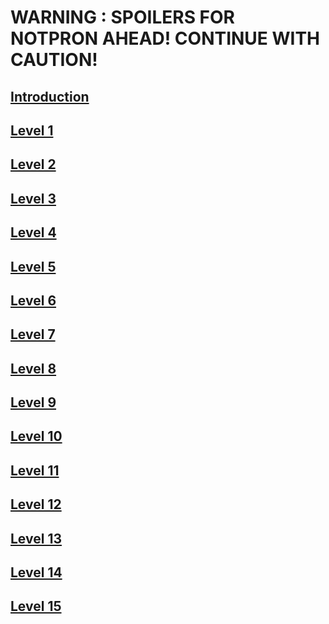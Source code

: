 # **WARNING : SPOILERS FOR NOTPRON AHEAD! CONTINUE WITH CAUTION!**

## [Introduction](introduction.md)

## [Level 1](levels/level1.md)

## [Level 2](levels/level2.md)

## [Level 3](levels/level3.md)

## [Level 4](levels/level4.md)

## [Level 5](levels/level5.md)

## [Level 6](levels/level6.md)

## [Level 7](levels/level7.md)

## [Level 8](levels/level8.md)

## [Level 9](levels/level9.md)

## [Level 10](levels/level10.md)

## [Level 11](levels/level11.md)

## [Level 12](levels/level12.md)

## [Level 13](levels/level13.md)

## [Level 14](levels/level14.md)

## [Level 15](levels/level15.md)
